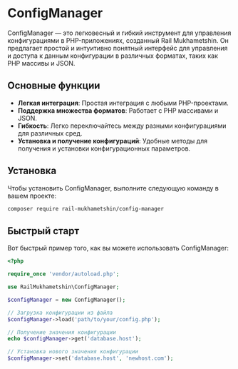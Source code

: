 
# ConfigManager

ConfigManager — это легковесный и гибкий инструмент для управления конфигурациями в PHP-приложениях, созданный Rail Mukhametshin. Он предлагает простой и интуитивно понятный интерфейс для управления и доступа к данным конфигурации в различных форматах, таких как PHP массивы и JSON.

## Основные функции

- **Легкая интеграция**: Простая интеграция с любыми PHP-проектами.
- **Поддержка множества форматов**: Работает с PHP массивами и JSON.
- **Гибкость**: Легко переключайтесь между разными конфигурациями для различных сред.
- **Установка и получение конфигураций**: Удобные методы для получения и установки конфигурационных параметров.

## Установка

Чтобы установить ConfigManager, выполните следующую команду в вашем проекте:

```bash
composer require rail-mukhametshin/config-manager
```

## Быстрый старт

Вот быстрый пример того, как вы можете использовать ConfigManager:

```php
<?php

require_once 'vendor/autoload.php';

use RailMukhametshin\ConfigManager;

$configManager = new ConfigManager();

// Загрузка конфигурации из файла
$configManager->load('path/to/your/config.php');

// Получение значения конфигурации
echo $configManager->get('database.host');

// Установка нового значения конфигурации
$configManager->set('database.host', 'newhost.com');
```

